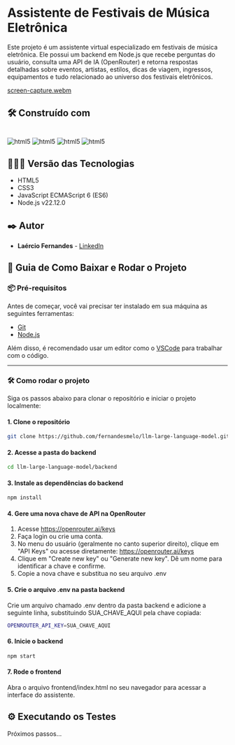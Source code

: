 # Assistente de Festivais de Música Eletrônica

Este projeto é um assistente virtual especializado em festivais de música eletrônica. Ele possui um backend em Node.js que recebe perguntas do usuário, consulta uma API de IA (OpenRouter) e retorna respostas detalhadas sobre eventos, artistas, estilos, dicas de viagem, ingressos, equipamentos e tudo relacionado ao universo dos festivais eletrônicos. 

[screen-capture.webm](https://github.com/user-attachments/assets/2d7bdd4f-4784-40c1-94f6-8905a6803bc1)


## 🛠️ Construído com

<div style="display: inline-block"><br/>
  <img align="center" alt="html5" src="https://img.shields.io/badge/HTML5-E34F26?style=for-the-badge&logo=html5&logoColor=white" />
   <img align="center" alt="html5" src="https://img.shields.io/badge/CSS3-1572B6?style=for-the-badge&logo=css3&logoColor=white" />
  <img align="center" alt="html5" src="https://img.shields.io/badge/JavaScript-F7DF1E?style=for-the-badge&logo=javascript&logoColor=black" />
  <img align="center" alt="html5" src="https://img.shields.io/badge/Node.js-43853D?style=for-the-badge&logo=node.js&logoColor=white" /> 
</div><br/>

## 👨🏽‍💻 Versão das Tecnologias
* HTML5
* CSS3
* JavaScript ECMAScript 6 (ES6)
* Node.js v22.12.0

## ✒️ Autor

* **Laércio Fernandes** - [LinkedIn](https://www.linkedin.com/in/laercio-fernandes/)

## 🚀 Guia de Como Baixar e Rodar o Projeto

### 📦 Pré-requisitos

Antes de começar, você vai precisar ter instalado em sua máquina as seguintes ferramentas:

- [Git](https://git-scm.com)
- [Node.js](https://nodejs.org/pt)

Além disso, é recomendado usar um editor como o [VSCode](https://code.visualstudio.com/) para trabalhar com o código.

---

### 🛠️ Como rodar o projeto

Siga os passos abaixo para clonar o repositório e iniciar o projeto localmente:

#### 1. Clone o repositório
```bash
git clone https://github.com/fernandesmelo/llm-large-language-model.git
```

#### 2. Acesse a pasta do backend
```bash
cd llm-large-language-model/backend
```

#### 3. Instale as dependências do backend
```bash
npm install
```

#### 4. Gere uma nova chave de API na OpenRouter
1. Acesse https://openrouter.ai/keys
2. Faça login ou crie uma conta.
3. No menu do usuário (geralmente no canto superior direito), clique em "API Keys" ou acesse diretamente: https://openrouter.ai/keys
4. Clique em "Create new key" ou "Generate new key". Dê um nome para identificar a chave e confirme.
5. Copie a nova chave e substitua no seu arquivo .env


#### 5. Crie o arquivo .env na pasta backend
Crie um arquivo chamado .env dentro da pasta backend e adicione a seguinte linha, substituindo SUA_CHAVE_AQUI pela chave copiada:
```bash
OPENROUTER_API_KEY=SUA_CHAVE_AQUI
```

#### 6. Inicie o backend
```bash
npm start
```

#### 7. Rode o frontend
Abra o arquivo frontend/index.html no seu navegador para acessar a interface do assistente.

## ⚙️ Executando os Testes
Próximos passos...
